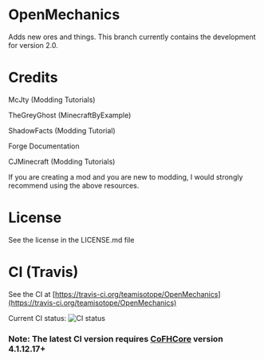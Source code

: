 # OpenMechanics
Adds new ores and things. This branch currently contains the development for version 2.0.

# Credits
McJty (Modding Tutorials)

TheGreyGhost (MinecraftByExample)

ShadowFacts (Modding Tutorial)

Forge Documentation

CJMinecraft (Modding Tutorials)

If you are creating a mod and you are new to modding, I would strongly recommend using the above resources.

# License

See the license in the LICENSE.md file

# CI (Travis)

See the CI at [https://travis-ci.org/teamisotope/OpenMechanics](https://travis-ci.org/teamisotope/OpenMechanics)

Current CI status: ![CI status](https://api.travis-ci.org/teamisotope/TechExpansion.svg?branch=mc1.10 "CI status")

### Note: The latest CI version requires [CoFHCore](https://minecraft.curseforge.com/projects/CoFHCore) version 4.1.12.17+
